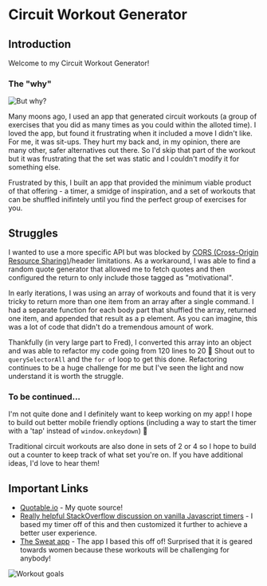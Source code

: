 # Circuit Workout Generator

## Introduction

Welcome to my Circuit Workout Generator!

### The "why"

![But why?](https://media1.tenor.com/images/0a74922439d02f6426347e15929ff0f4/tenor.gif?itemid=13199396)

Many moons ago, I used an app that generated circuit workouts (a group of exercises that you did as many times as you could within the alloted time). I loved the app, but found it frustrating when it included a move I didn't like. For me, it was sit-ups. They hurt my back and, in my opinion, there are many other, safer alternatives out there. So I'd skip that part of the workout but it was frustrating that the set was static and I couldn't modify it for something else.

Frustrated by this, I built an app that provided the minimum viable product of that offering - a timer, a smidge of inspiration, and a set of workouts that can be shuffled inifintely until you find the perfect group of exercises for you.

## Struggles

I wanted to use a more specific API but was blocked by [CORS (Cross-Origin Resource Sharing)](https://developer.mozilla.org/en-US/docs/Web/HTTP/CORS)/header limitations. As a workaround, I was able to find a random quote generator that allowed me to fetch quotes and then configured the return to only include those tagged as "motivational".

In early iterations, I was using an array of workouts and found that it is very tricky to return more than one item from an array after a single command. I had a separate function for each body part that shuffled the array, returned one item, and appended that result as a p element. As you can imagine, this was a lot of code that didn't do a tremendous amount of work.

Thankfully (in very large part to Fred), I converted this array into an object and was able to refactor my code going from 120 lines to 20 🤯 Shout out to `querySelectorAll` and the `for of` loop to get this done. Refactoring continues to be a huge challenge for me but I've seen the light and now understand it is worth the struggle.

### To be continued...

I'm not quite done and I definitely want to keep working on my app! I hope to build out better mobile friendly options (including a way to start the timer with a 'tap' instead of `window.onkeydown`) 📱

Traditional circuit workouts are also done in sets of 2 or 4 so I hope to build out a counter to keep track of what set you're on. If you have additional ideas, I'd love to hear them!

## Important Links

- [Quotable.io](https://quotable.io/random) - My quote source!
- [Really helpful StackOverflow discussion on vanilla Javascript timers](https://stackoverflow.com/questions/20618355/how-to-write-a-countdown-timer-in-javascript) - I based my timer off of this and then customized it further to achieve a better user experience.
- [The Sweat app](https://apps.apple.com/us/app/sweat-fitness-app-for-women/id1049234587) - The app I based this off of! Surprised that it is geared towards women because these workouts will be challenging for anybody!

![Workout goals](https://media1.tenor.com/images/ab3233be85ac85807ac4f475704491f6/tenor.gif?itemid=17217622)
